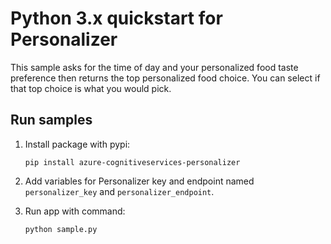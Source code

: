 # Python 3.x quickstart for Personalizer

This sample asks for the time of day and your personalized food taste preference then returns the top personalized food choice. You can select if that top choice is what you would pick.

## Run samples

1. Install package with pypi:

    ```
    pip install azure-cognitiveservices-personalizer
    ```

1. Add variables for Personalizer key and endpoint named `personalizer_key` and `personalizer_endpoint`.

1. Run app with command:

    ```
    python sample.py
    ```